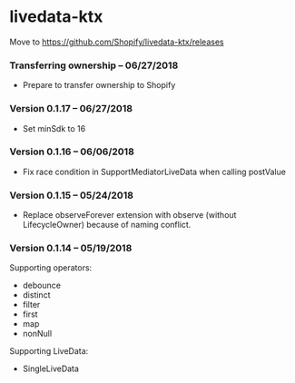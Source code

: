 # livedata-ktx #

Move to https://github.com/Shopify/livedata-ktx/releases

### Transferring ownership – 06/27/2018 ###

- Prepare to transfer ownership to Shopify

### Version 0.1.17 – 06/27/2018 ###

- Set minSdk to 16

### Version 0.1.16 – 06/06/2018 ###

- Fix race condition in SupportMediatorLiveData when calling postValue

### Version 0.1.15 – 05/24/2018 ###

- Replace observeForever extension with observe (without LifecycleOwner) because of naming conflict. 

### Version 0.1.14 – 05/19/2018 ###

Supporting operators: 
- debounce
- distinct
- filter
- first
- map
- nonNull

Supporting LiveData:
- SingleLiveData
